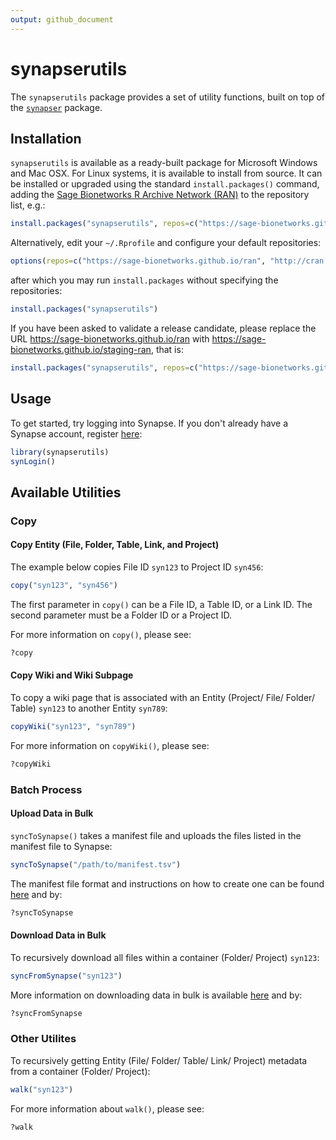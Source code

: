 ```yaml
---
output: github_document
---
```


<!-- README.md is generated from README.Rmd. Please modify README.Rmd and run `pkgdown::build_site()` to update README.md -->



# synapserutils

The `synapserutils` package provides a set of utility functions, built on top of the [`synapser`](http://sage-bionetworks.github.io/synapser/) package.

## Installation

`synapserutils` is available as a ready-built package for Microsoft Windows and Mac OSX. For Linux systems, it is available to install from source. It can be installed or upgraded using the standard `install.packages()` command, adding the [Sage Bionetworks R Archive Network (RAN)](https://sage-bionetworks.github.io/ran) to the repository list, e.g.:


```r
install.packages("synapserutils", repos=c("https://sage-bionetworks.github.io/ran", "http://cran.fhcrc.org"))
```
Alternatively, edit your `~/.Rprofile` and configure your default repositories:

```r
options(repos=c("https://sage-bionetworks.github.io/ran", "http://cran.fhcrc.org"))
```
after which you may run `install.packages` without specifying the repositories:

```r
install.packages("synapserutils")
```

If you have been asked to validate a release candidate, please replace the URL https://sage-bionetworks.github.io/ran with https://sage-bionetworks.github.io/staging-ran, that is:


```r
install.packages("synapserutils", repos=c("https://sage-bionetworks.github.io/staging-ran", "http://cran.fhcrc.org"))
```

## Usage

To get started, try logging into Synapse. If you don't already have a Synapse account, register [here](https://www.synapse.org/register):


```r
library(synapserutils)
synLogin()
```

## Available Utilities

### Copy

#### Copy Entity (File, Folder, Table, Link, and Project)

The example below copies File ID `syn123` to Project ID `syn456`:

```r
copy("syn123", "syn456")
```

The first parameter in `copy()` can be a File ID, a Table ID, or a Link ID. The second parameter must be a Folder ID or a Project ID.

For more information on `copy()`, please see:

```r
?copy
```

#### Copy Wiki and Wiki Subpage

To copy a wiki page that is associated with an Entity (Project/ File/ Folder/ Table) `syn123` to another Entity `syn789`:

```r
copyWiki("syn123", "syn789")
```

For more information on `copyWiki()`, please see:

```r
?copyWiki
```

### Batch Process

#### Upload Data in Bulk

`syncToSynapse()` takes a manifest file and uploads the files listed in the manifest file to Synapse:

```r
syncToSynapse("/path/to/manifest.tsv")
```

The manifest file format and instructions on how to create one can be found [here](http://docs.synapse.org/articles/uploading_in_bulk.html#creating-a-manifest) and by:

```r
?syncToSynapse
```

#### Download Data in Bulk

To recursively download all files within a container (Folder/ Project) `syn123`:

```r
syncFromSynapse("syn123")
```

More information on downloading data in bulk is available [here](http://docs.synapse.org/articles/uploading_in_bulk.html#downloading-data-in-bulk) and by:

```r
?syncFromSynapse
```

### Other Utilites

To recursively getting Entity (File/ Folder/ Table/ Link/ Project) metadata from a container (Folder/ Project):

```r
walk("syn123")
```

For more information about `walk()`, please see:

```r
?walk
```
